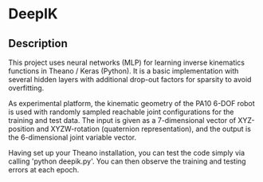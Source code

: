 DeepIK
======================================================

Description
------------
This project uses neural networks (MLP) for learning inverse kinematics functions in Theano / Keras (Python). It is a basic implementation with several hidden layers with additional drop-out factors for sparsity to avoid overfitting.

As experimental platform, the kinematic geometry of the PA10 6-DOF robot is used with randomly sampled reachable joint configurations for the training and test data. The input is given as a 7-dimensional vector of XYZ-position and XYZW-rotation (quaternion representation), and the output is the 6-dimensional joint variable vector.

Having set up your Theano installation, you can test the code simply via calling 'python deepik.py'. You can then observe the training and testing errors at each epoch.
